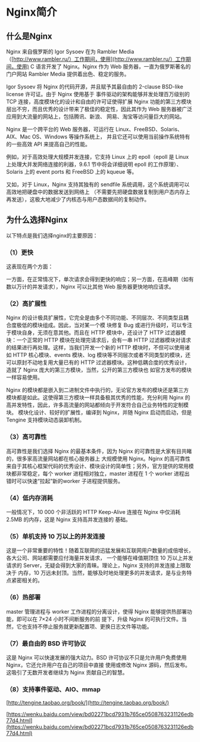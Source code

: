 # Nginx简介

## 什么是Nginx

Nginx 来自俄罗斯的 Igor Sysoev 在为 Rambler Media（[http://www.rambler.ru/）工作期间，使用](http://www.rambler.ru/）工作期间，使用) C 语言开发了 Nginx。Nginx 作为 Web 服务器，一直为俄罗斯著名的门户网站 Rambler Media 提供着出色、稳定的服务。

Igor Sysoev 将 Nginx 的代码开源，并且赋予其最自由的 2-clause BSD-like license 许可证。由于 Nginx 使用基于 事件驱动的架构能够并发处理百万级别的 TCP 连接，高度模块化的设计和自由的许可证使得扩展 Nginx 功能的第三方模块 层出不穷，而且优秀的设计带来了极佳的稳定性，因此其作为 Web 服务器被广泛应用到大流量的网站上，包括腾讯、新浪、 网易、淘宝等访问量巨大的网站。

Nginx 是一个跨平台的 Web 服务器，可运行在 Linux、FreeBSD、Solaris、AIX、Mac OS、Windows 等操作系统上， 并且它还可以使用当前操作系统特有的一些高效 API 来提高自己的性能。

例如，对于高效处理大规模并发连接，它支持 Linux 上的 epoll（epoll 是 Linux 上处理大并发网络连接的利器，9.6.1 节中将会详细说明 epoll 的工作原理）、Solaris 上的 event ports 和 FreeBSD 上的 kqueue 等。

又如，对于 Linux，Nginx 支持其独有的 sendfile 系统调用，这个系统调用可以高效地把硬盘中的数据发送到网络上 （不需要先把硬盘数据复制到用户态内存上再发送），这极大地减少了内核态与用户态数据间的复制动作。

## 为什么选择Nginx

以下特点是我们选择nginx的主要原因：

### （1）更快

这表现在两个方面：

一方面，在正常情况下，单次请求会得到更快的响应；另一方面，在高峰期（如有数以万计的并发请求），Nginx 可以比其他 Web 服务器更快地响应请求。

### （2）高扩展性

Nginx 的设计极具扩展性，它完全是由多个不同功能、不同层次、不同类型且耦合度极低的模块组成。因此，当对某一个模 块修复 Bug 或进行升级时，可以专注于模块自身，无须在意其他。而且在 HTTP 模块中，还设计了 HTTP 过滤器模块：一个正常的 HTTP 模块在处理完请求后，会有一串 HTTP 过滤器模块对请求的结果进行再处理。这样，当我们开发一个新的 HTTP 模块时，不但可以使用诸如 HTTP 核心模块、events 模块、log 模块等不同层次或者不同类型的模块，还可以原封不动地复用大量已有的 HTTP 过滤器模块。这种低耦合度的优秀设计，造就了 Nginx 庞大的第三方模块，当然，公开的第三方模块也 如官方发布的模块一样容易使用。

Nginx 的模块都是嵌入到二进制文件中执行的，无论官方发布的模块还是第三方模块都是如此。这使得第三方模块一样具备极其优秀的性能，充分利用 Nginx 的高并发特性，因此，许多高流量的网站都倾向于开发符合自己业务特性的定制模块。 模块化设计、较好的扩展性，编译到 Nginx，并随 Nginx 启动而启动，但是 Tengine 支持模块动态装卸机制。

### （3）高可靠性

高可靠性是我们选择 Nginx 的最基本条件，因为 Nginx 的可靠性是大家有目共睹的，很多家高流量网站都在核心服务器上 大规模使用 Nginx。Nginx 的高可靠性来自于其核心框架代码的优秀设计、模块设计的简单性；另外，官方提供的常用模块都非常稳定，每个 worker 进程相对独立，master 进程在 1 个 worker 进程出错时可以快速“拉起”新的worker 子进程提供服务。

### （4）低内存消耗

一般情况下，10 000 个非活跃的 HTTP Keep-Alive 连接在 Nginx 中仅消耗 2.5MB 的内存，这是 Nginx 支持高并发连接的 基础。

### （5）单机支持 10 万以上的并发连接

这是一个非常重要的特性！随着互联网的迅猛发展和互联网用户数量的成倍增长，各大公司、网站都需要应付海量并发请求， 一个能够在峰值期顶住 10 万以上并发请求的 Server，无疑会得到大家的青睐。理论上，Nginx 支持的并发连接上限取决于 内存，10 万远未封顶。当然，能够及时地处理更多的并发请求，是与业务特点紧密相关的。

### （6）热部署

master 管理进程与 worker 工作进程的分离设计，使得 Nginx 能够提供热部署功能，即可以在 7×24 小时不间断服务的前 提下，升级 Nginx 的可执行文件。当然，它也支持不停止服务就更新配置项、更换日志文件等功能。

### （7）最自由的 BSD 许可协议

这是 Nginx 可以快速发展的强大动力。BSD 许可协议不只是允许用户免费使用 Nginx，它还允许用户在自己的项目中直接 使用或修改 Nginx 源码，然后发布。这吸引了无数开发者继续为 Nginx 贡献自己的智慧。

### （8）支持事件驱动、AIO、mmap



[http://tengine.taobao.org/book/](http://tengine.taobao.org/book/)

[https://wenku.baidu.com/view/bd02271bcd7931b765ce0508763231126edb77d4.html](https://wenku.baidu.com/view/bd02271bcd7931b765ce0508763231126edb77d4.html)

